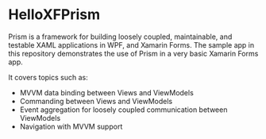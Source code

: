 # HelloXFPrism
Prism is a framework for building loosely coupled, maintainable, and testable XAML applications in WPF, and Xamarin Forms. The sample app in this repository demonstrates the use of Prism in a very basic Xamarin Forms app.

It covers topics such as:
- MVVM data binding between Views and ViewModels
- Commanding between Views and ViewModels
- Event aggregation for loosely coupled communication between ViewModels
- Navigation with MVVM support